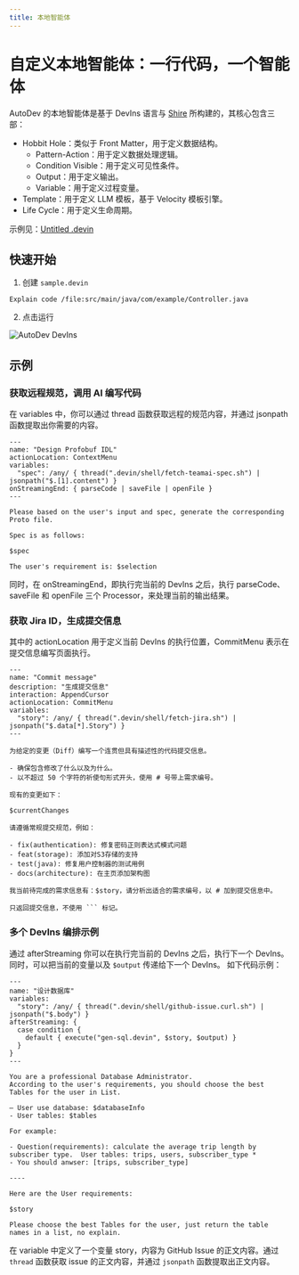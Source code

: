 ```yaml
---
title: 本地智能体
---
```


# 自定义本地智能体：一行代码，一个智能体

AutoDev 的本地智能体是基于 DevIns 语言与 [Shire](https://shire.phodal.com/) 所构建的，其核心包含三部：

- Hobbit Hole：类似于 Front Matter，用于定义数据结构。
    - Pattern-Action：用于定义数据处理逻辑。
    - Condition Visible：用于定义可见性条件。
    - Output：用于定义输出。
    - Variable：用于定义过程变量。
- Template：用于定义 LLM 模板，基于 Velocity 模板引擎。
- Life Cycle：用于定义生命周期。

示例见：[Untitled .devin](https://github.com/unit-mesh/untitled/tree/master/.devin)

## 快速开始

1. 创建 `sample.devin`

```devin
Explain code /file:src/main/java/com/example/Controller.java
```

2. 点击运行

![AutoDev DevIns](https://unitmesh.cc/auto-dev/autodev-devins.png)

## 示例

### 获取远程规范，调用 AI 编写代码

在 variables 中，你可以通过 thread 函数获取远程的规范内容，并通过 jsonpath 函数提取出你需要的内容。

```devin
---
name: "Design Profobuf IDL"
actionLocation: ContextMenu
variables:
  "spec": /any/ { thread(".devin/shell/fetch-teamai-spec.sh") | jsonpath("$.[1].content") }
onStreamingEnd: { parseCode | saveFile | openFile }
---

Please based on the user's input and spec, generate the corresponding Proto file.

Spec is as follows:

$spec

The user's requirement is: $selection
```

同时，在 onStreamingEnd，即执行完当前的 DevIns 之后，执行 parseCode、saveFile 和 openFile 三个 Processor，来处理当前的输出结果。

### 获取 Jira ID，生成提交信息

其中的 actionLocation 用于定义当前 DevIns 的执行位置，CommitMenu 表示在提交信息编写页面执行。

```devin
---
name: "Commit message"
description: "生成提交信息"
interaction: AppendCursor
actionLocation: CommitMenu
variables:
  "story": /any/ { thread(".devin/shell/fetch-jira.sh") | jsonpath("$.data[*].Story") }
---

为给定的变更（Diff）编写一个连贯但具有描述性的代码提交信息。

- 确保包含修改了什么以及为什么。
- 以不超过 50 个字符的祈使句形式开头，使用 # 号带上需求编号。

现有的变更如下：

$currentChanges

请遵循常规提交规范，例如：

- fix(authentication): 修复密码正则表达式模式问题
- feat(storage): 添加对S3存储的支持
- test(java): 修复用户控制器的测试用例
- docs(architecture): 在主页添加架构图

我当前待完成的需求信息有：$story，请分析出适合的需求编号，以 # 加到提交信息中。

只返回提交信息，不使用 ``` 标记。
```

### 多个 DevIns 编排示例

通过 afterStreaming 你可以在执行完当前的 DevIns 之后，执行下一个 DevIns。同时，可以把当前的变量以及 `$output` 传递给下一个
DevIns。
如下代码示例：

```devin
---
name: "设计数据库"
variables:
  "story": /any/ { thread(".devin/shell/github-issue.curl.sh") | jsonpath("$.body") }
afterStreaming: {
  case condition {
    default { execute("gen-sql.devin", $story, $output) }
  }
}
---

You are a professional Database Administrator.
According to the user's requirements, you should choose the best Tables for the user in List.

— User use database: $databaseInfo
- User tables: $tables

For example:

- Question(requirements): calculate the average trip length by subscriber type.  User tables: trips, users, subscriber_type *
- You should anwser: [trips, subscriber_type]

----

Here are the User requirements:

$story

Please choose the best Tables for the user, just return the table names in a list, no explain.
```

在 variable 中定义了一个变量 story，内容为 GitHub Issue 的正文内容。通过 `thread` 函数获取 issue 的正文内容，并通过
`jsonpath` 函数提取出正文内容。

